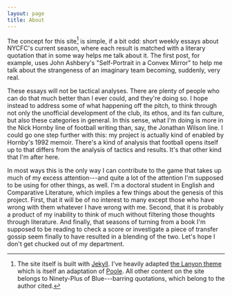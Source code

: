 ```yaml
---
layout: page
title: About
---
```


The concept for this site[^1] is simple, if a bit odd: short weekly essays about NYCFC's current season, where each result is matched with a literary quotation that in some way helps me talk about it. The first post, for example, uses John Ashbery's "Self-Portrait in a Convex Mirror" to help me talk about the strangeness of an imaginary team becoming, suddenly, very real.

These essays will not be tactical analyses. There are plenty of people who can do that much better than I ever could, and they're doing so. I hope instead to address some of what happening off the pitch, to think through not only the unofficial development of the club, its ethos, and its fan culture, but also these categories in general. In this sense, what I'm doing is more in the Nick Hornby line of football writing than, say, the Jonathan Wilson line. I could go one step further with this: my project is actually kind of enabled by Hornby's 1992 memoir. There's a kind of analysis that football opens itself up to that differs from the analysis of tactics and results. It's that other kind that I'm after here.

In most ways this is the only way I can contribute to the game that takes up much of my excess attention---and quite a lot of the attention I'm supposed to be using for other things, as well. I'm a doctoral student in English and Comparative Literature, which implies a few things about the genesis of this project. First, that it will be of no interest to many except those who have wrong with them whatever I have wrong with me. Second, that it is probably a product of my inability to think of much without filtering those thoughts through literature. And finally, that seasons of turning from a book I'm supposed to be reading to check a score or investigate a piece of transfer gossip seem finally to have resulted in a blending of the two. Let's hope I don't get chucked out of my department.


[^1]: The site itself is built with [Jekyll](http://jekyllrb.com). I've heavily adapted [the Lanyon theme](https://github.com/poole/lanyon) which is itself an adaptation of [Poole](https://github.com/poole/poole). All other content on the site belongs to Ninety-Plus of Blue---barring quotations, which belong to the author cited. 